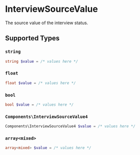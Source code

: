 # InterviewSourceValue

The source value of the interview status.


## Supported Types

### `string`

```php
string $value = /* values here */
```

### `float`

```php
float $value = /* values here */
```

### `bool`

```php
bool $value = /* values here */
```

### `Components\InterviewSourceValue4`

```php
Components\InterviewSourceValue4 $value = /* values here */
```

### `array<mixed>`

```php
array<mixed> $value = /* values here */
```

